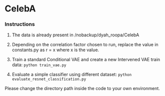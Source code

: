 # CelebA
 

### Instructions

1. The data is already present in /nobackup/dyah_roopa/CelebA

2. Depending on the correlation factor chosen to run, replace the value in constants.py as r = x where x is the value.

2. Train a standard Conditional VAE and create a new Intervened VAE train data: ```python train_vae.py```

3. Evaluate a simple classifier using different dataset: ```python evaluate_resnet_classification.py```

Please change the directory path inside the code to your own environment.